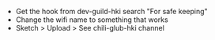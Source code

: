 - Get the hook from dev-guild-hki search "For safe keeping"
- Change the wifi name to something that works
- Sketch > Upload > See chili-glub-hki channel
